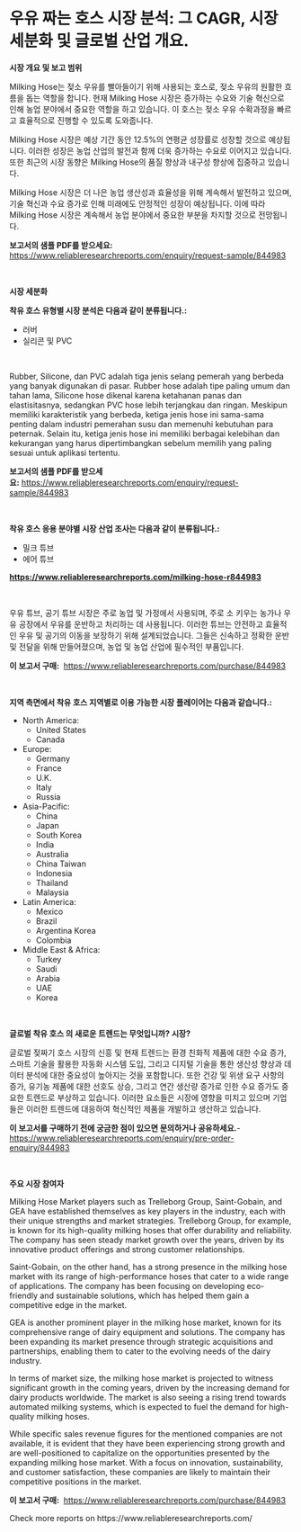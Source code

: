 <p><h1>우유 짜는 호스 시장 분석: 그 CAGR, 시장 세분화 및 글로벌 산업 개요.</h1></p><p><strong>시장 개요 및 보고 범위</strong></p>
<p><p>Milking Hose는 젖소 우유를 빨아들이기 위해 사용되는 호스로, 젖소 우유의 원활한 흐름을 돕는 역할을 합니다. 현재 Milking Hose 시장은 증가하는 수요와 기술 혁신으로 인해 농업 분야에서 중요한 역할을 하고 있습니다. 이 호스는 젖소 우유 수확과정을 빠르고 효율적으로 진행할 수 있도록 도와줍니다.</p><p>Milking Hose 시장은 예상 기간 동안 12.5%의 연평균 성장률로 성장할 것으로 예상됩니다. 이러한 성장은 농업 산업의 발전과 함께 더욱 증가하는 수요로 이어지고 있습니다. 또한 최근의 시장 동향은 Milking Hose의 품질 향상과 내구성 향상에 집중하고 있습니다.</p><p>Milking Hose 시장은 더 나은 농업 생산성과 효율성을 위해 계속해서 발전하고 있으며, 기술 혁신과 수요 증가로 인해 미래에도 안정적인 성장이 예상됩니다. 이에 따라 Milking Hose 시장은 계속해서 농업 분야에서 중요한 부분을 차지할 것으로 전망됩니다.</p></p>
<p><strong>보고서의 샘플 PDF를 받으세요:</strong> <a href="https://www.reliableresearchreports.com/enquiry/request-sample/844983">https://www.reliableresearchreports.com/enquiry/request-sample/844983</a></p>
<p>&nbsp;</p>
<p><strong>시장 세분화</strong></p>
<p><strong>착유 호스 유형별 시장 분석은 다음과 같이 분류됩니다.:</strong></p>
<p><ul><li>러버</li><li>실리콘 및 PVC</li></ul></p>
<p>&nbsp;</p>
<p><p>Rubber, Silicone, dan PVC adalah tiga jenis selang pemerah yang berbeda yang banyak digunakan di pasar. Rubber hose adalah tipe paling umum dan tahan lama, Silicone hose dikenal karena ketahanan panas dan elastisitasnya, sedangkan PVC hose lebih terjangkau dan ringan. Meskipun memiliki karakteristik yang berbeda, ketiga jenis hose ini sama-sama penting dalam industri pemerahan susu dan memenuhi kebutuhan para peternak. Selain itu, ketiga jenis hose ini memiliki berbagai kelebihan dan kekurangan yang harus dipertimbangkan sebelum memilih yang paling sesuai untuk aplikasi tertentu.</p></p>
<p><strong>보고서의 샘플 PDF를 받으세요:</strong>&nbsp;<a href="https://www.reliableresearchreports.com/enquiry/request-sample/844983">https://www.reliableresearchreports.com/enquiry/request-sample/844983</a></p>
<p>&nbsp;</p>
<p><strong> 착유 호스 응용 분야별 시장 산업 조사는 다음과 같이 분류됩니다.:</strong></p>
<p><ul><li>밀크 튜브</li><li>에어 튜브</li></ul></p>
<p><strong><a href="https://www.reliableresearchreports.com/milking-hose-r844983">https://www.reliableresearchreports.com/milking-hose-r844983</a></strong></p>
<p>&nbsp;</p>
<p><p>우유 튜브, 공기 튜브 시장은 주로 농업 및 가정에서 사용되며, 주로 소 키우는 농가나 우유 공장에서 우유를 운반하고 처리하는 데 사용됩니다. 이러한 튜브는 안전하고 효율적인 우유 및 공기의 이동을 보장하기 위해 설계되었습니다. 그들은 신속하고 정확한 운반 및 전달을 위해 만들어졌으며, 농업 및 농업 산업에 필수적인 부품입니다.</p></p>
<p><strong>이 보고서 구매:</strong>&nbsp; <a href="https://www.reliableresearchreports.com/purchase/844983">https://www.reliableresearchreports.com/purchase/844983</a></p>
<p>&nbsp;</p>
<p><strong>지역 측면에서 착유 호스 지역별로 이용 가능한 시장 플레이어는 다음과 같습니다.:</strong></p>
<p><ul>
    <li>
        North America:
        <ul>
            <li>United States</li>
            <li>Canada</li>
        </ul>
    </li>
    <li>
        Europe:
        <ul>
            <li>Germany</li>
            <li>France</li>
            <li>U.K.</li>
            <li>Italy</li>
            <li>Russia</li>
        </ul>
    </li>
    <li>
        Asia-Pacific:
        <ul>
            <li>China</li>
            <li>Japan</li>
            <li>South Korea</li>
            <li>India</li>
            <li>Australia</li>
            <li>China Taiwan</li>
            <li>Indonesia</li>
            <li>Thailand</li>
            <li>Malaysia</li>
        </ul>
    </li>
    <li>
        Latin America:
        <ul>
            <li>Mexico</li>
            <li>Brazil</li>
            <li>Argentina Korea</li>
            <li>Colombia</li>
        </ul>
    </li>
    <li>
        Middle East & Africa:
        <ul>
            <li>Turkey</li>
            <li>Saudi</li>
            <li>Arabia</li>
            <li>UAE</li>
            <li>Korea</li>
        </ul>
    </li>
    </ul></p>
<p>&nbsp;</p>
<p><strong>글로벌 착유 호스 의 새로운 트렌드는 무엇입니까? 시장?</strong></p>
<p><p>글로벌 젖짜기 호스 시장의 신흥 및 현재 트렌드는 환경 친화적 제품에 대한 수요 증가, 스마트 기술을 활용한 자동화 시스템 도입, 그리고 디지털 기술을 통한 생산성 향상과 데이터 분석에 대한 중요성이 높아지는 것을 포함합니다. 또한 건강 및 위생 요구 사항의 증가, 유기농 제품에 대한 선호도 상승, 그리고 연간 생산량 증가로 인한 수요 증가도 중요한 트렌드로 부상하고 있습니다. 이러한 요소들은 시장에 영향을 미치고 있으며 기업들은 이러한 트렌드에 대응하여 혁신적인 제품을 개발하고 생산하고 있습니다.</p></p>
<p><strong>이 보고서를 구매하기 전에 궁금한 점이 있으면 문의하거나 공유하세요.</strong>- <a href="https://www.reliableresearchreports.com/enquiry/pre-order-enquiry/844983">https://www.reliableresearchreports.com/enquiry/pre-order-enquiry/844983</a></p>
<p>&nbsp;</p>
<p><strong>주요 시장 참여자</strong></p>
<p><p>Milking Hose Market players such as Trelleborg Group, Saint-Gobain, and GEA have established themselves as key players in the industry, each with their unique strengths and market strategies. Trelleborg Group, for example, is known for its high-quality milking hoses that offer durability and reliability. The company has seen steady market growth over the years, driven by its innovative product offerings and strong customer relationships.</p><p>Saint-Gobain, on the other hand, has a strong presence in the milking hose market with its range of high-performance hoses that cater to a wide range of applications. The company has been focusing on developing eco-friendly and sustainable solutions, which has helped them gain a competitive edge in the market.</p><p>GEA is another prominent player in the milking hose market, known for its comprehensive range of dairy equipment and solutions. The company has been expanding its market presence through strategic acquisitions and partnerships, enabling them to cater to the evolving needs of the dairy industry.</p><p>In terms of market size, the milking hose market is projected to witness significant growth in the coming years, driven by the increasing demand for dairy products worldwide. The market is also seeing a rising trend towards automated milking systems, which is expected to fuel the demand for high-quality milking hoses.</p><p>While specific sales revenue figures for the mentioned companies are not available, it is evident that they have been experiencing strong growth and are well-positioned to capitalize on the opportunities presented by the expanding milking hose market. With a focus on innovation, sustainability, and customer satisfaction, these companies are likely to maintain their competitive positions in the market.</p></p>
<p><strong>이 보고서 구매:</strong>&nbsp;&nbsp;<a href="https://www.reliableresearchreports.com/purchase/844983">https://www.reliableresearchreports.com/purchase/844983</a></p>
<p>Check more reports on https://www.reliableresearchreports.com/</p>